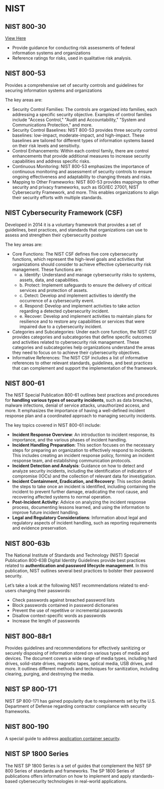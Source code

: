 # NIST

## NIST 800-30
[View Here](https://nvlpubs.nist.gov/nistpubs/Legacy/SP/nistspecialpublication800-30r1.pdf)

- Provide guidance for conducting risk assessments of federal information systems and organizations
- Reference ratings for risks, used in qualitative risk analysis. 



## NIST 800-53
Provides a comprehensive set of security controls and guidelines for securing information systems and organizations

The key areas are: 
- Security Control Families: The controls are organized into families, each addressing a specific security objective. Examples of control families include "Access Control," "Audit and Accountability," "System and Communications Protection," and more.
- Security Control Baselines: NIST 800-53 provides three security control baselines: low-impact, moderate-impact, and high-impact. These baselines are tailored for different types of information systems based on their risk levels and sensitivity.
- Control Enhancements: Within each control family, there are control enhancements that provide additional measures to increase security capabilities and address specific risks.
- Continuous Monitoring: NIST 800-53 emphasizes the importance of continuous monitoring and assessment of security controls to ensure ongoing effectiveness and adaptability to changing threats and risks.
- Mapping to Other Frameworks: NIST 800-53 provides mappings to other security and privacy frameworks, such as ISO/IEC 27001, NIST Cybersecurity Framework, and more. This enables organizations to align their security efforts with multiple standards.

## NIST Cybersecurity Framework (CSF)
Developed in 2014 it is a voluntary framework that provides a set of guidelines, best practices, and standards that organizations can use to assess and strengthen their cybersecurity posture

The key areas are: 
- Core Functions: The NIST CSF defines five core cybersecurity functions, which represent the high-level goals and activities that organizations should consider to achieve effective cybersecurity risk management. These functions are:
  - a. Identify: Understand and manage cybersecurity risks to systems, assets, data, and capabilities.
  - b. Protect: Implement safeguards to ensure the delivery of critical services and protection of assets.
  - c. Detect: Develop and implement activities to identify the occurrence of a cybersecurity event.
  - d. Respond: Develop and implement activities to take action regarding a detected cybersecurity incident.
  - e. Recover: Develop and implement activities to maintain plans for resilience and to restore any capabilities or services that were impaired due to a cybersecurity incident.
- Categories and Subcategories: Under each core function, the NIST CSF provides categories and subcategories that define specific outcomes and activities related to cybersecurity risk management. These categories and subcategories help organizations understand the areas they need to focus on to achieve their cybersecurity objectives.
- Informative References: The NIST CSF includes a list of informative references to other relevant standards, guidelines, and best practices that can complement and support the implementation of the framework.


## NIST 800-61
The NIST Special Publication 800-61 outlines best practices and procedures for **handling various types of security incidents**, such as data breaches, malware infections, denial of service attacks, unauthorized access, and more. It emphasizes the importance of having a well-defined incident response plan and a coordinated approach to managing security incidents.

The key topics covered in NIST 800-61 include:

- **Incident Response Overview**: An introduction to incident response, its importance, and the various phases of incident handling.
- **Incident Handling Preparation**: This section focuses on the necessary steps for preparing an organization to effectively respond to incidents. This includes creating an incident response policy, forming an incident response team, and establishing communication protocols.
- **Incident Detection and Analysis**: Guidance on how to detect and analyze security incidents, including the identification of indicators of compromise (IOCs) and the collection of relevant data for investigation.
- **Incident Containment, Eradication, and Recovery**: This section details the steps to take once an incident is identified, including containing the incident to prevent further damage, eradicating the root cause, and recovering affected systems to normal operation.
- **Post-Incident Activity**: Advice on analyzing the incident response process, documenting lessons learned, and using the information to improve future incident handling.
- **Legal and Regulatory Considerations**: Information about legal and regulatory aspects of incident handling, such as reporting requirements and evidence preservation.

## NIST 800-63b
The National Institute of Standards and Technology (NIST) Special Publication 800-63B Digital Identity Guidelines provide best practices related to **authentication and password lifecycle management**. In this publication, NIST outlines several best practices to bolster their password security. 

Let’s take a look at the following NIST recommendations related to end-users changing their passwords:
- Check passwords against breached password lists
- Block passwords contained in password dictionaries
- Prevent the use of repetitive or incremental passwords
- Disallow context-specific words as passwords
- Increase the length of passwords

## NIST 800-88r1
Provides guidelines and recommendations for effectively sanitizing or securely disposing of information stored on various types of media and devices.
The document covers a wide range of media types, including hard drives, solid-state drives, magnetic tapes, optical media, USB drives, and more. It outlines different methods and techniques for sanitization, including clearing, purging, and destroying the media.

## NIST SP 800-171
NIST SP 800-171 has gained popularity due to requirements set by the U.S. Department of Defense regarding contractor compliance with security frameworks. 


## NIST 800-190
A special guide to address [application container security](https://nvlpubs.nist.gov/nistpubs/SpecialPublications/NIST.SP.800-190.pdf).

## NIST SP 1800 Series
The NIST SP 1800 Series is a set of guides that complement the NIST SP 800 Series of standards and frameworks. The SP 1800 Series of publications offers information on how to implement and apply standards-based cybersecurity technologies in real-world applications.


